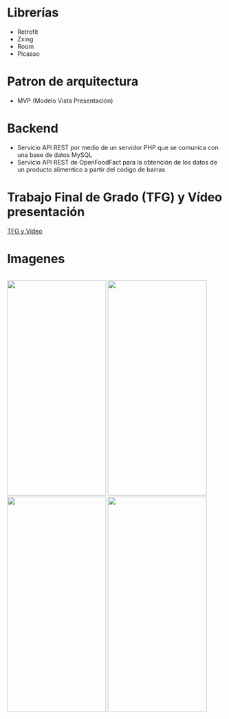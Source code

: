 # Librerías

* Retrofit
* Zxing
* Room
* Picasso

# Patron de arquitectura

* MVP (Modelo Vista Presentación)

# Backend

* Servicio API REST por medio de un servidor PHP que se comunica con una base de datos MySQL
* Servicio API REST de OpenFoodFact para la obtención de los datos de un producto alimentico a partir del código de barras 

# Trabajo Final de Grado (TFG) y Vídeo presentación

[TFG y Vídeo](https://openaccess.uoc.edu/handle/10609/147319)

# Imagenes

<p style="float:left;">
<img src="https://github.com/vandrescaceres/myfood/blob/master/myFood_1.png" width="230" height="500"/>
<img src="https://github.com/vandrescaceres/myfood/blob/master/myFood_2.png" width="230" height="500"/>
<img src="https://github.com/vandrescaceres/myfood/blob/master/myFood_3.png" width="230" height="500"/>
<img src="https://github.com/vandrescaceres/myfood/blob/master/myFood_4.png" width="230" height="500"/>
</p>
